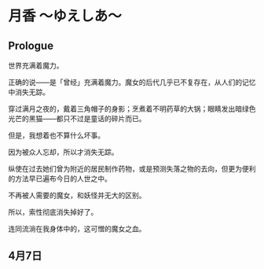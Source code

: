 # 月香 ～ゆえしあ～

## Prologue

世界充满着魔力。

正确的说——是「曾经」充满着魔力。魔女的后代几乎已不复存在，从人们的记忆中消失无踪。

穿过满月之夜的，戴着三角帽子的身影；烹煮着不明药草的大锅；眼睛发出暗绿色光芒的黑猫——都只不过是童话的碎片而已。

但是，我想着也不算什么坏事。

因为被众人忘却，所以才消失无踪。

纵使在过去她们曾为附近的居民制作药物，或是预测失落之物的去向，但更为便利的方法早已遍布今日的人世之中。

不再被人需要的魔女，和妖怪并无大的区别。

所以，索性彻底消失掉好了。

连同流淌在我身体中的，这可憎的魔女之血。

## 4月7日
